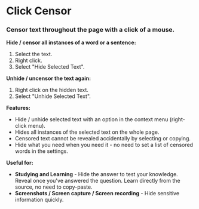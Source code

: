 # Click Censor

### Censor text throughout the page with a click of a mouse.

**Hide / censor all instances of a word or a sentence:**
1. Select the text.
2. Right click.
3. Select "Hide Selected Text".

**Unhide / uncensor the text again:**
1. Right click on the hidden text.
2. Select "Unhide Selected Text".

**Features:**
- Hide / unhide selected text with an option in the context menu (right-click menu).
- Hides all instances of the selected text on the whole page.
- Censored text cannot be revealed accidentally by selecting or copying.
- Hide what you need when you need it - no need to set a list of censored words in the settings.

**Useful for:**
- **Studying and Learning** - Hide the answer to test your knowledge. Reveal once you've answered the question. Learn directly from the source, no need to copy-paste.
- **Screenshots / Screen capture / Screen recording** - Hide sensitive information quickly.
